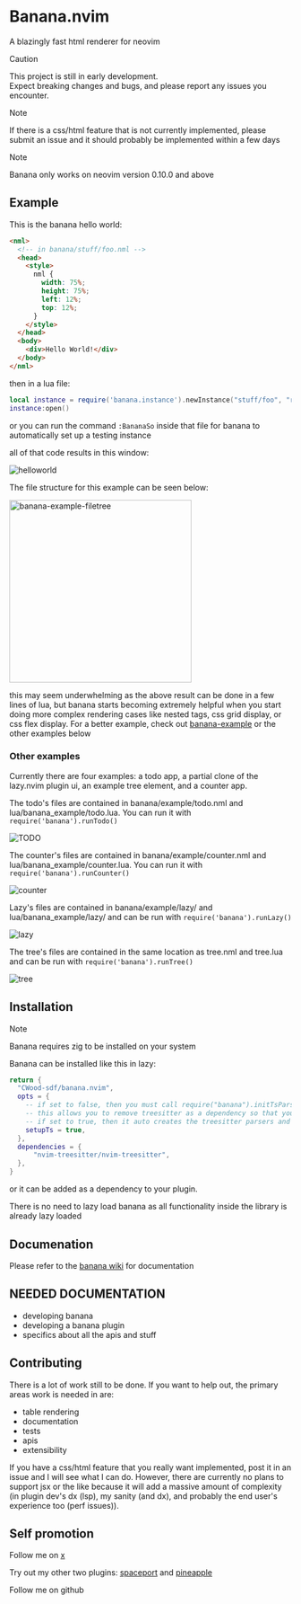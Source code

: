 # Banana.nvim

A blazingly fast html renderer for neovim

> [!CAUTION]
>
> This project is still in early development.  
> Expect breaking changes and bugs, and please report any issues you encounter.

> [!NOTE]
>
> If there is a css/html feature that is not currently implemented, please submit an issue and it should probably be implemented within a few days

> [!NOTE]
>
> Banana only works on neovim version 0.10.0 and above

## Example

This is the banana hello world:

```html
<nml>
  <!-- in banana/stuff/foo.nml -->
  <head>
    <style>
      nml {
        width: 75%;
        height: 75%;
        left: 12%;
        top: 12%;
      }
    </style>
  </head>
  <body>
    <div>Hello World!</div>
  </body>
</nml>
```

then in a lua file:

```lua
local instance = require('banana.instance').newInstance("stuff/foo", "random buffer name")
instance:open()
```

or you can run the command `:BananaSo` inside that file for banana to automatically set up a testing instance

all of that code results in this window:

![helloworld](./assets/images/helloworld.png)

The file structure for this example can be seen below:

<img alt="banana-example-filetree" src="https://github.com/user-attachments/assets/0743a4d3-1c41-49eb-9c23-dd6609be3bb2" width="325" /><br />

this may seem underwhelming as the above result can be done in a few lines of lua, but banana starts becoming extremely helpful when you start doing more complex rendering cases like nested tags, css grid display, or css flex display. For a better example, check out [banana-example](https://github.com/CWood-sdf/banana-example) or the other examples below

### Other examples

Currently there are four examples: a todo app, a partial clone of the lazy.nvim plugin ui, an example tree element, and a counter app.

The todo's files are contained in banana/example/todo.nml and lua/banana_example/todo.lua. You can run it with `require('banana').runTodo()`

![TODO](./assets/images/todo.jpg)

The counter's files are contained in banana/example/counter.nml and lua/banana_example/counter.lua. You can run it with `require('banana').runCounter()`

![counter](./assets/images/counter.jpg)

Lazy's files are contained in banana/example/lazy/ and lua/banana_example/lazy/ and can be run with `require('banana').runLazy()`

![lazy](./assets/images/lazy.jpg)

The tree's files are contained in the same location as tree.nml and tree.lua and can be run with `require('banana').runTree()`

![tree](./assets/images/tree.jpg)

## Installation

> [!NOTE]
>
> Banana requires zig to be installed on your system

Banana can be installed like this in lazy:

```lua
return {
  "CWood-sdf/banana.nvim",
  opts = {
    -- if set to false, then you must call require("banana").initTsParsers() somewhere else
    -- this allows you to remove treesitter as a dependency so that you can continue lazy loading it
    -- if set to true, then it auto creates the treesitter parsers and loads nvim-treesitter
    setupTs = true,
  },
  dependencies = {
      "nvim-treesitter/nvim-treesitter",
  },
}
```

or it can be added as a dependency to your plugin.

There is no need to lazy load banana as all functionality inside the library is already lazy loaded

## Documenation

Please refer to the [banana wiki](https://github.com/CWood-sdf/banana.nvim/wiki) for documentation

## NEEDED DOCUMENTATION

- developing banana
- developing a banana plugin
- specifics about all the apis and stuff

## Contributing

There is a lot of work still to be done. If you want to help out, the primary areas work is needed in are:

- table rendering
- documentation
- tests
- apis
- extensibility

If you have a css/html feature that you really want implemented, post it in an issue and I will see what I can do. However, there are currently no plans to support jsx or the like because it will add a massive amount of complexity (in plugin dev's dx (lsp), my sanity (and dx), and probably the end user's experience too (perf issues)).

## Self promotion

Follow me on [x](https://x.com/CWood_sdf)

Try out my other two plugins: [spaceport](https://github.com/CWood-sdf/spaceport.nvim) and [pineapple](https://github.com/CWood-sdf/pineapple)

Follow me on github
